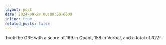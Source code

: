 ```yaml
---
layout: post
date: 2024-09-24 00:00:00-0000
inline: true
related_posts: false
---
```


Took the GRE with a score of 169 in Quant, 158 in Verbal, and a total of 327!
